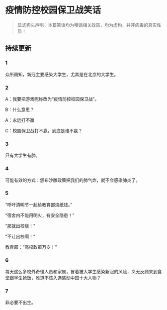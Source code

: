 # 疫情防控校园保卫战笑话

> 显式狗头声明：本篇笑话均为嘲讽相关政策，均为虚构，并非病毒的真实性质！

## 持续更新

### 1

众所周知，新冠主要感染大学生，尤其是在北京的大学生。
 
### 2

A：我要把游戏昵称改为“疫情防控校园保卫战”。

B：什么意思？

A：永远打不赢

C：校园保卫战打不赢，到底是谁不赢？

### 3

只有大学生有肺。

### 4

可能有效的方式：颁布沙雕政策把我们的肺气炸，就不会感染肺炎了。

### 5

“呼吁清明节一起给教育部烧纸钱。”

“宿舍内不能用明火，有安全隐患！”

“那就出校烧！”

“不让出校啊！”

教育部：“高校政策万岁！”

### 6

每天这么多校外奇怪人员和家属，冒着被大学生感染新冠的风险，义无反顾来到食堂跟学生抢饭，难道不该入选感动中国十大人物？

### 7

非必要不出生。

